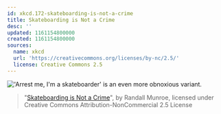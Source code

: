 ```yaml
---
id: xkcd.172-skateboarding-is-not-a-crime
title: Skateboarding is Not a Crime
desc: ''
updated: 1161154800000
created: 1161154800000
sources:
  name: xkcd
  url: 'https://creativecommons.org/licenses/by-nc/2.5/'
  license: Creative Commons 2.5
---
```

!['Arrest me, I'm a skateboarder' is an even more obnoxious variant.](https://imgs.xkcd.com/comics/skateboarding_is_not_a_crime.png)
> "[Skateboarding is Not a Crime](https://xkcd.com/172/)", by Randall Munroe, licensed under Creative Commons Attribution-NonCommercial 2.5 License
